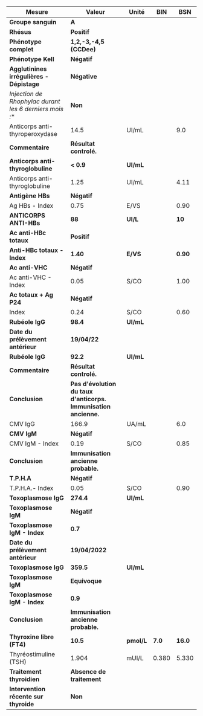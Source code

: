 |                         Mesure                         |                             Valeur                            |   Unité  |  BIN  |   BSN  |
|--------------------------------------------------------|---------------------------------------------------------------|----------|-------|--------|
|                   **Groupe sanguin**                   |                             **A**                             |          |       |        |
|                       **Rhésus**                       |                          **Positif**                          |          |       |        |
|                  **Phénotype complet**                 |                    **1,2,-3,-4,5  (CCDee)**                   |          |       |        |
|                   **Phénotype Kell**                   |                          **Négatif**                          |          |       |        |
|        **Agglutinines irrégulières - Dépistage**       |                          **Négative**                         |          |       |        |
|**Injection de Rhophylac* durant les 6 derniers mois :**|                            **Non**                            |          |       |        |
|             Anticorps anti-thyroperoxydase             |                              14.5                             |   UI/mL  |       |   9.0  |
|                     **Commentaire**                    |                     **Résultat controlé.**                    |          |       |        |
|            **Anticorps anti-thyroglobuline**           |                           **< 0.9**                           | **UI/mL**|       |        |
|              Anticorps anti-thyroglobuline             |                              1.25                             |   UI/mL  |       |  4.11  |
|                    **Antigène HBs**                    |                          **Négatif**                          |          |       |        |
|                     Ag HBs - Index                     |                              0.75                             |   E/VS   |       |  0.90  |
|                 **ANTICORPS ANTI-HBs**                 |                             **88**                            | **UI/L** |       | **10** |
|                 **Ac anti-HBc totaux**                 |                          **Positif**                          |          |       |        |
|               **Anti-HBc totaux - Index**              |                            **1.40**                           | **E/VS** |       |**0.90**|
|                     **Ac anti-VHC**                    |                          **Négatif**                          |          |       |        |
|                   Ac anti-VHC - Index                  |                              0.05                             |   S/CO   |       |  1.00  |
|                 **Ac totaux + Ag P24**                 |                          **Négatif**                          |          |       |        |
|                          Index                         |                              0.24                             |   S/CO   |       |  0.60  |
|                     **Rubéole IgG**                    |                            **98.4**                           | **UI/mL**|       |        |
|            **Date du prélèvement antérieur**           |                          **19/04/22**                         |          |       |        |
|                     **Rubéole IgG**                    |                            **92.2**                           | **UI/mL**|       |        |
|                     **Commentaire**                    |                     **Résultat controlé.**                    |          |       |        |
|                     **Conclusion**                     |**Pas d'évolution du taux d'anticorps. Immunisation ancienne.**|          |       |        |
|                         CMV IgG                        |                             166.9                             |   UA/mL  |       |   6.0  |
|                       **CMV IgM**                      |                          **Négatif**                          |          |       |        |
|                     CMV IgM - Index                    |                              0.19                             |   S/CO   |       |  0.85  |
|                     **Conclusion**                     |              **Immunisation ancienne probable.**              |          |       |        |
|                       **T.P.H.A**                      |                          **Négatif**                          |          |       |        |
|                     T.P.H.A.- Index                    |                              0.05                             |   S/CO   |       |  0.90  |
|                  **Toxoplasmose IgG**                  |                           **274.4**                           | **UI/mL**|       |        |
|                  **Toxoplasmose IgM**                  |                          **Négatif**                          |          |       |        |
|              **Toxoplasmose IgM - Index**              |                            **0.7**                            |          |       |        |
|            **Date du prélèvement antérieur**           |                         **19/04/2022**                        |          |       |        |
|                  **Toxoplasmose IgG**                  |                           **359.5**                           | **UI/mL**|       |        |
|                  **Toxoplasmose IgM**                  |                         **Equivoque**                         |          |       |        |
|              **Toxoplasmose IgM - Index**              |                            **0.9**                            |          |       |        |
|                     **Conclusion**                     |              **Immunisation ancienne probable.**              |          |       |        |
|                **Thyroxine libre (FT4)**               |                            **10.5**                           |**pmol/L**|**7.0**|**16.0**|
|                  Thyréostimuline (TSH)                 |                             1.904                             |   mUI/L  | 0.380 |  5.330 |
|                **Traitement thyroidien**               |                   **Absence de traitement**                   |          |       |        |
|          **Intervention récente sur thyroide**         |                            **Non**                            |          |       |        |